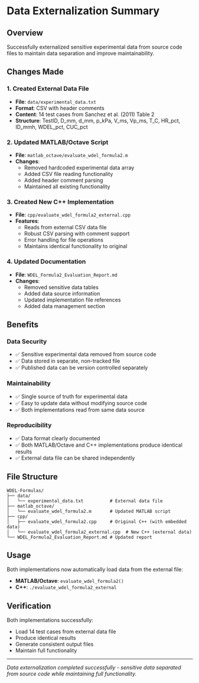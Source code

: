 # Data Externalization Summary

## Overview
Successfully externalized sensitive experimental data from source code files to maintain data separation and improve maintainability.

## Changes Made

### 1. Created External Data File
- **File**: `data/experimental_data.txt`
- **Format**: CSV with header comments
- **Content**: 14 test cases from Sanchez et al. (2011) Table 2
- **Structure**: TestID, D_mm, d_mm, p_kPa, V_ms, Vp_ms, T_C, HR_pct, ID_mmh, WDEL_pct, CUC_pct

### 2. Updated MATLAB/Octave Script
- **File**: `matlab_octave/evaluate_wdel_formula2.m`
- **Changes**:
  - Removed hardcoded experimental data array
  - Added CSV file reading functionality
  - Added header comment parsing
  - Maintained all existing functionality

### 3. Created New C++ Implementation
- **File**: `cpp/evaluate_wdel_formula2_external.cpp`
- **Features**:
  - Reads from external CSV data file
  - Robust CSV parsing with comment support
  - Error handling for file operations
  - Maintains identical functionality to original

### 4. Updated Documentation
- **File**: `WDEL_Formula2_Evaluation_Report.md`
- **Changes**:
  - Removed sensitive data tables
  - Added data source information
  - Updated implementation file references
  - Added data management section

## Benefits

### Data Security
- ✅ Sensitive experimental data removed from source code
- ✅ Data stored in separate, non-tracked file
- ✅ Published data can be version controlled separately

### Maintainability
- ✅ Single source of truth for experimental data
- ✅ Easy to update data without modifying source code
- ✅ Both implementations read from same data source

### Reproducibility
- ✅ Data format clearly documented
- ✅ Both MATLAB/Octave and C++ implementations produce identical results
- ✅ External data file can be shared independently

## File Structure
```
WDEL-Formulas/
├── data/
│   └── experimental_data.txt          # External data file
├── matlab_octave/
│   └── evaluate_wdel_formula2.m       # Updated MATLAB script
├── cpp/
│   ├── evaluate_wdel_formula2.cpp     # Original C++ (with embedded data)
│   └── evaluate_wdel_formula2_external.cpp  # New C++ (external data)
└── WDEL_Formula2_Evaluation_Report.md # Updated report
```

## Usage
Both implementations now automatically load data from the external file:
- **MATLAB/Octave**: `evaluate_wdel_formula2()`
- **C++**: `./evaluate_wdel_formula2_external`

## Verification
Both implementations successfully:
- Load 14 test cases from external data file
- Produce identical results
- Generate consistent output files
- Maintain full functionality

---
*Data externalization completed successfully - sensitive data separated from source code while maintaining full functionality.*
